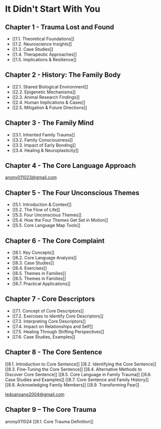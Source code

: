 # It Didn't Start With You
## Chapter 1 - Trauma Lost and Found
- [[1.1. Theoretical Foundations]]
- [[1.2. Neuroscience Insights]]
- [[1.3. Case Studies]]
- [[1.4. Therapeutic Approaches]]
- [[1.5. Implications & Resilience]]

## Chapter 2 - History: The Family Body
- [[2.1. Shared Biological Environment]]
- [[2.2. Epigenetic Mechanisms]]
- [[2.3. Animal Research Findings]]
- [[2.4. Human Implications & Cases]]
- [[2.5. Mitigation & Future Directions]]

## Chapter 3 - The Family Mind
- [[3.1. Inherited Family Trauma]]
- [[3.2. Family Consciousness]]
- [[3.3. Impact of Early Bonding]]
- [[3.4. Healing & Neuroplasticity]]

## Chapter 4 - The Core Language Approach 
anony011023@gmail.com

## Chapter 5 - The Four Unconscious Themes
- [[5.1. Introduction & Context]]
- [[5.2. The Flow of Life]]
- [[5.3. Four Unconscious Themes]]
- [[5.4. How the Four Themes Get Set in Motion]]
- [[5.5. Core Language Map Tools]]

## Chapter 6 - The Core Complaint
- [[6.1. Key Concepts]]
- [[6.2. Core Language Analysis]]
- [[6.3. Case Studies]]
- [[6.4. Exercises]]
- [[6.5. Themes in Families]]
- [[6.5. Themes in Families]]
- [[6.7. Practical Applications]]

## Chapter 7 - Core Descriptors
- [[7.1. Concept of Core Descriptors]]
- [[7.2. Exercises to Identify Core Descriptors]]
- [[7.3. Interpreting Core Descriptors]]
- [[7.4. Impact on Relationships and Self]]
- [[7.5. Healing Through Shifting Perspectives]]
- [[7.6. Case Studies, Examples]]

## Chapter 8 - The Core Sentence
[[8.1. Introduction to Core Sentence]]
[[8.2. Identifying the Core Sentence]]
[[8.3. Fine-Tuning the Core Sentence]]
[[8.4. Alternative Methods to Discover Core Sentence]]
[[8.5. Core Language in Family Trauma]]
[[8.6. Case Studies and Examples]]
[[8.7. Core Sentence and Family History]]
[[8.8. Acknowledging Family Members]]
[[8.9. Transforming Fear]]

ledoansang2004@gmail.com

## Chapter 9 – The Core Trauma
anony011024
[[9.1. Core Trauma Definition]]
